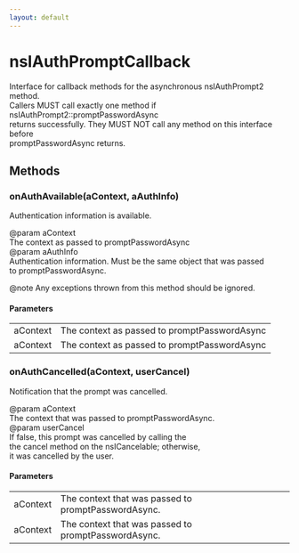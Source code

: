 ```yaml
---
layout: default
---
```


# nsIAuthPromptCallback #
  
Interface for callback methods for the asynchronous nsIAuthPrompt2 method.  
Callers MUST call exactly one method if nsIAuthPrompt2::promptPasswordAsync  
returns successfully. They MUST NOT call any method on this interface before  
promptPasswordAsync returns.  
  

## Methods ##

### onAuthAvailable(aContext, aAuthInfo) ###
  
Authentication information is available.  
  
@param aContext  
       The context as passed to promptPasswordAsync  
@param aAuthInfo  
       Authentication information. Must be the same object that was passed  
       to promptPasswordAsync.  
  
@note  Any exceptions thrown from this method should be ignored.  
  

#### Parameters ####

<table>

<tr>
<td>aContext</td>
<td>       The context as passed to promptPasswordAsync  
</td>
</tr>

<tr>
<td>aContext</td>
<td>       The context as passed to promptPasswordAsync  
</td>
</tr>

</table>

### onAuthCancelled(aContext, userCancel) ###
  
Notification that the prompt was cancelled.  
  
@param aContext  
       The context that was passed to promptPasswordAsync.  
@param userCancel  
       If false, this prompt was cancelled by calling the  
       the cancel method on the nsICancelable; otherwise,  
       it was cancelled by the user.  
  

#### Parameters ####

<table>

<tr>
<td>aContext</td>
<td>       The context that was passed to promptPasswordAsync.  
</td>
</tr>

<tr>
<td>aContext</td>
<td>       The context that was passed to promptPasswordAsync.  
</td>
</tr>

</table>
